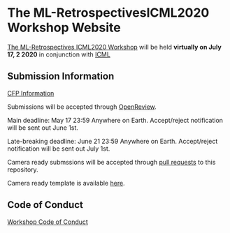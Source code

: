 # The ML-RetrospectivesICML2020 Workshop Website

[The ML-Retrospectives ICML2020 Workshop](https://ml-retrospectives.github.io/icml2020/) will be held **virtually on July 17, 2 2020** in conjunction with [ICML](https://icml.cc) 

## Submission Information

[CFP Information](https://ml-retrospectives.github.io/icml2020/cfp/)

Submissions will be accepted through [OpenReview](https://openreview.net/group?id=ICML.cc/2020/Workshop/ML_Retrospectives).

Main deadline: May 17 23:59 Anywhere on Earth. Accept/reject notification will be sent out June 1st.

Late-breaking deadline: June 21 23:59 Anywhere on Earth. Accept/reject notification will be sent out July 1st.

Camera ready submssions will be accepted through [pull requests](https://github.com/ml-retrospectives/icml2020/pulls) to this repository.

Camera ready template is available [here](https://raw.githubusercontent.com/ml-retrospectives/ml-retrospectives.github.io/master/.github/ISSUE_TEMPLATE/submit-retrospective.md).

## Code of Conduct

[Workshop Code of Conduct](https://ml-retrospectives.github.io/coc/)

